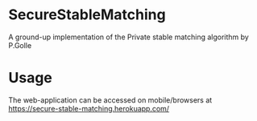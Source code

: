 # SecureStableMatching
A ground-up implementation of the Private stable matching algorithm by P.Golle
# Usage  
The web-application can be accessed on mobile/browsers at https://secure-stable-matching.herokuapp.com/  
